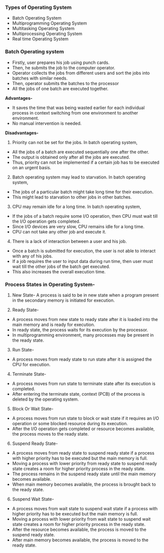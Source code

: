 ### __Types of Operating System__
- Batch Operating System
- Multiprogramming Operating System
- Multitasking Operating System
- Multiprocessing Operating System
- Real time Operating System

### __Batch Operating system__
- Firstly, user prepares his job using punch cards.
- Then, he submits the job to the computer operator.
- Operator collects the jobs from different users and sort the jobs into batches with similar needs.
- Then, operator submits the batches to the processor
- All the jobs of one batch are executed together.

__Advantages-__
- It saves the time that was being wasted earlier for each individual process in context switching from one environment to another environment.
- No manual intervention is needed.

 __Disadvantages-__
1. Priority can not be set for the jobs.
In batch operating system,
- All the jobs of a batch are executed sequentially one after the other.
- The output is obtained only after all the jobs are executed.
- Thus, priority can not be implemented if a certain job has to be executed on an urgent basis.
 
2. Batch operating system may lead to starvation.
In batch operating system,
- The jobs of a particular batch might take long time for their execution.
- This might lead to starvation to other jobs in other batches.
 
3. CPU may remain idle for a long time.
In batch operating system,
- If the jobs of a batch require some I/O operation, then CPU must wait till the I/O operation gets completed.
- Since I/O devices are very slow, CPU remains idle for a long time.
- CPU can not take any other job and execute it.

4. There is a lack of interaction between a user and his job.
- Once a batch is submitted for execution, the user is not able to interact with any of his jobs.
- If a job requires the user to input data during run time, then user must wait till the other jobs of the batch get executed.
- This also increases the overall execution time.

### __Process States in Operating System-__
1. New State-
A process is said to be in new state when a program present in the secondary memory is initiated for execution.
 
2. Ready State- 
- A process moves from new state to ready state after it is loaded into the main memory and is ready for execution.
- In ready state, the process waits for its execution by the processor.
- In multiprogramming environment, many processes may be present in the ready state.
 
3. Run State-
- A process moves from ready state to run state after it is assigned the CPU for execution.
 
4. Terminate State-
- A process moves from run state to terminate state after its execution is completed.
- After entering the terminate state, context (PCB) of the process is deleted by the operating system.
 

5. Block Or Wait State-
- A process moves from run state to block or wait state if it requires an I/O operation or some
 blocked resource during its execution.
- After the I/O operation gets completed or resource becomes available, the process moves to the ready state.
 
6. Suspend Ready State-
- A process moves from ready state to suspend ready state if a process with higher priority has to be executed but the main memory is full.
- Moving a process with lower priority from ready state to suspend ready state creates a room for higher priority process in the ready state.
- The process remains in the suspend ready state until the main memory becomes available.
- When main memory becomes available, the process is brought back to the ready state.

6. Suspend Wait State-
- A process moves from wait state to suspend wait state if a process with higher priority has to be executed but
 the main memory is full.
- Moving a process with lower priority from wait state to suspend wait state creates a room for higher
 priority process in the ready state.
- After the resource becomes available, the process is moved to the suspend ready state.
- After main memory becomes available, the process is moved to the ready state.

